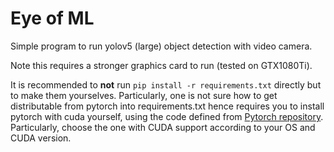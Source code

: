 # Eye of ML

Simple program to run yolov5 (large) object detection with video camera. 

Note this requires a stronger graphics card to run (tested on GTX1080Ti). 

It is recommended to **not** run `pip install -r requirements.txt` directly but to make them yourselves. Particularly, one is not sure how to get distributable from pytorch into requirements.txt hence requires you to install pytorch with cuda yourself, using the code defined from [Pytorch repository](https://pytorch.org/get-started/locally/). Particularly, choose the one with CUDA support according to your OS and CUDA version.  
